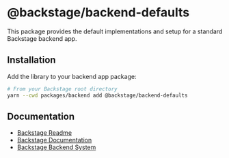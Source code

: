 # @backstage/backend-defaults

This package provides the default implementations and setup for a standard Backstage backend app.

## Installation

Add the library to your backend app package:

```bash
# From your Backstage root directory
yarn --cwd packages/backend add @backstage/backend-defaults
```

## Documentation

- [Backstage Readme](https://github.com/backstage/backstage/blob/master/README.md)
- [Backstage Documentation](https://backstage.io/docs)
- [Backstage Backend System](https://backstage.io/docs/backend-system/)
